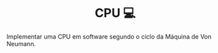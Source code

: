<h1 align="center">  CPU 💻 </h1>

Implementar uma CPU em software segundo o ciclo da Máquina de Von Neumann.
##

